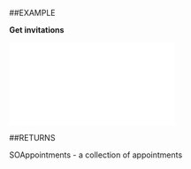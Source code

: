

##EXAMPLE

**Get invitations**

![](../../Examples/vbs/Database.GetInvitations.vbs.txt)




##RETURNS

SOAppointments -  a collection of appointments



